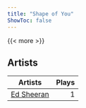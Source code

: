 ```yaml
---
title: "Shape of You"
ShowToc: false
---
```


{{< more >}}

## Artists
Artists | Plays 
----- | -----: 
[Ed Sheeran](/artists/ed-sheeran-396790) | 1

